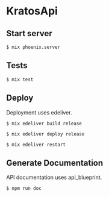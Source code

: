 # KratosApi

## Start server

    $ mix phoenix.server

## Tests

    $ mix test

## Deploy
Deployment uses edeliver.

    $ mix edeliver build release

    $ mix edeliver deploy release

    $ mix edeliver restart

## Generate Documentation
API documentation uses api_blueprint.

    $ npm run doc
